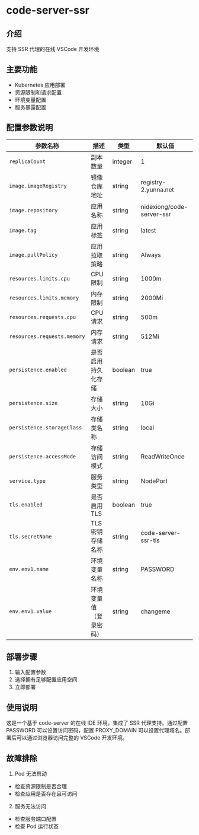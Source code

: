 # code-server-ssr

## 介绍

支持 SSR 代理的在线 VSCode 开发环境

## 主要功能

- Kubernetes 应用部署
- 资源限制和请求配置
- 环境变量配置
- 服务暴露配置

## 配置参数说明

| 参数名称                    | 描述                   | 类型    | 默认值                    |
| --------------------------- | ---------------------- | ------- | ------------------------- |
| `replicaCount`              | 副本数量               | integer | 1                         |
| `image.imageRegistry`       | 镜像仓库地址           | string  | registry-2.yunna.net      |
| `image.repository`          | 应用名称               | string  | nidexiong/code-server-ssr |
| `image.tag`                 | 应用标签               | string  | latest                    |
| `image.pullPolicy`          | 应用拉取策略           | string  | Always                    |
| `resources.limits.cpu`      | CPU 限制               | string  | 1000m                     |
| `resources.limits.memory`   | 内存限制               | string  | 2000Mi                    |
| `resources.requests.cpu`    | CPU 请求               | string  | 500m                      |
| `resources.requests.memory` | 内存请求               | string  | 512Mi                     |
| `persistence.enabled`       | 是否启用持久化存储     | boolean | true                      |
| `persistence.size`          | 存储大小               | string  | 10Gi                      |
| `persistence.storageClass`  | 存储类名称             | string  | local                     |
| `persistence.accessMode`    | 存储访问模式           | string  | ReadWriteOnce             |
| `service.type`              | 服务类型               | string  | NodePort                  |
| `tls.enabled`               | 是否启用 TLS           | boolean | true                      |
| `tls.secretName`            | TLS 密钥存储名称       | string  | code-server-ssr-tls       |
| `env.env1.name`             | 环境变量名称           | string  | PASSWORD                  |
| `env.env1.value`            | 环境变量值（登录密码） | string  | changeme                  |

## 部署步骤

1. 输入配置参数
2. 选择拥有足够配置应用空间
3. 立即部署

## 使用说明

这是一个基于 code-server 的在线 IDE 环境，集成了 SSR 代理支持。通过配置 PASSWORD 可以设置访问密码，配置 PROXY_DOMAIN 可以设置代理域名。部署后可以通过浏览器访问完整的 VSCode 开发环境。

## 故障排除

1. Pod 无法启动

- 检查资源限制是否合理
- 检查应用是否存在且可访问

2. 服务无法访问

- 检查服务端口配置
- 检查 Pod 运行状态
